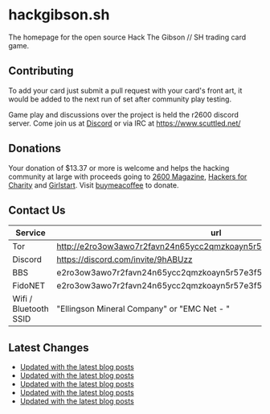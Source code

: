 # hackgibson.sh
The homepage for the open source Hack The Gibson // SH trading card game.


## Contributing

To add your card just submit a pull request with your card's front art, it would be added to the next run of set after community play testing.

Game play and discussions over the project is held the r2600 discord server. Come join us at [Discord](https://discord.com/invite/9hABUzz) or via IRC at https://www.scuttled.net/


## Donations

Your donation of $13.37 or more is welcome and helps the hacking community at large with proceeds going to [2600 Magazine](https://2600.com/), [Hackers for Charity](https://hackersforcharity.org) and [Girlstart](https://girlstart.org).  Visit [buymeacoffee](https://www.buymeacoffee.com/hackgibson.sh) to donate.


## Contact Us

Service | url
-|-
Tor | http://e2ro3ow3awo7r2favn24n65ycc2qmzkoayn5r57e3f56nvjwdcgg32ad.onion
Discord | https://discord.com/invite/9hABUzz
BBS | e2ro3ow3awo7r2favn24n65ycc2qmzkoayn5r57e3f56nvjwdcgg32ad.onion:23
FidoNET | e2ro3ow3awo7r2favn24n65ycc2qmzkoayn5r57e3f56nvjwdcgg32ad.onion:24554
Wifi / Bluetooth SSID | "Ellingson Mineral Company" or "EMC Net - <fidonet address>"

## Latest Changes
<!-- BLOG-POST-LIST:START -->
- [Updated with the latest blog posts](https://github.com/DFW2600/hackgibson.sh/commit/010ead1becf537cf5ade3d29603e418db37281a3)
- [Updated with the latest blog posts](https://github.com/DFW2600/hackgibson.sh/commit/963d2ba88a668384d46b042ae3c3d9e87b8478d4)
- [Updated with the latest blog posts](https://github.com/DFW2600/hackgibson.sh/commit/4c19749c2dcefb51f8b6fc2d2dd905acc26f9a90)
- [Updated with the latest blog posts](https://github.com/DFW2600/hackgibson.sh/commit/b1d9a0766ef41e12662614250b8e4aed467a4523)
- [Updated with the latest blog posts](https://github.com/DFW2600/hackgibson.sh/commit/79917e642d2b97c5a07b32bb1c1f8d0e8123f765)
<!-- BLOG-POST-LIST:END -->
